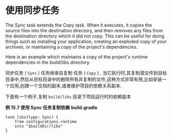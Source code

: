 # 使用同步任务
The Sync task extends the Copy task. When it executes, it copies the source files into the destination directory, and then removes any files from the destination directory which it did not copy. This can be useful for doing things such as installing your application, creating an exploded copy of your archives, or maintaining a copy of the project's dependencies.

Here is an example which maintains a copy of the project's runtime dependencies in the build/libs directory.

同步任务 ( `Sync` ) 任务继承自复制 任务 ( `Copy` ) , 当它执行时,其复制源文件到目标目录中,然后从目标目录中的删除所有非复制的文件,这种方式非常有用,比如安装一个应用,创建一个文档的副本,或者维护项目的依赖关系副本.

下面有一个例子,复制 `build/libs` 目录下项目运行时的依赖副本

**例 15.7 使用 Sync 任务复制依赖**
**build.gradle**

```
task libs(type: Sync) {
    from configurations.runtime
    into "$buildDir/libs"
}

```

